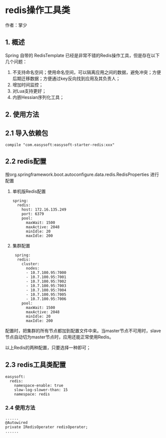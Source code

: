 # redis操作工具类

作者：掌少

## 1. 概述

Spring 自带的 RedisTemplate 已经是非常不错的Redis操作工具，但是存在以下几个问题：

1. 不支持命名空间；使用命名空间，可以隔离应用之间的数据，避免冲突；方便后期迁移数据；方便通过key反向找到应用及其负责人；
2. 增加时间监控；
3. 对Lua支持更好；
4. 内嵌Hessian序列化工具；

## 2. 使用方法

## 2.1 导入依赖包

    compile "com.easysoft:easysoft-starter-redis:xxx"

## 2.2 redis配置
按org.springframework.boot.autoconfigure.data.redis.RedisProperties 进行配置
 
 1. 单机版Redis配置
 
        spring: 
          redis: 
            host: 172.16.135.249
            port: 6379
            pool: 
              maxWait: 1500
              maxActive: 2048
              minIdle: 20
              maxIdle: 200
        
 2. 集群配置
 
         spring: 
          redis: 
            cluster:
              nodes:
              - 10.7.100.95:7000
              - 10.7.100.95:7001
              - 10.7.100.95:7002
              - 10.7.100.95:7003
              - 10.7.100.95:7004
              - 10.7.100.95:7005
              - 10.7.100.95:7006
            pool: 
              maxWait: 1500
              maxActive: 2048
              minIdle: 20
              maxIdle: 200
              
  配置时，把集群的所有节点都加到配置文件中来。当master节点不可用时，slave节点自动切为master节点时，应用还能正常使用Redis。

以上Redis的两种配置，只要选择一种即可；

## 2.3 redis工具类配置

	easysoft:
      redis:
        namespace-enable: true
        slow-log-slower-than: 15
        namespace: redis

### 2.4 使用方法

    ......
    @Autowired
    private IRedisOperater redisOperater;
    ......
